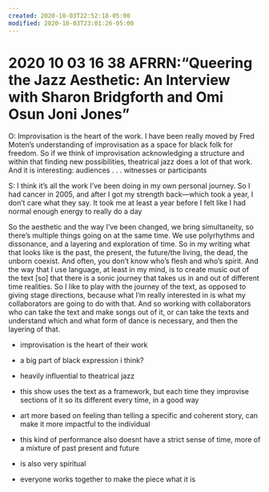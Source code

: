 ```yaml
---
created: 2020-10-03T22:52:18-05:00
modified: 2020-10-03T23:01:26-05:00
---
```


# 2020 10 03 16 38 AFRRN:“Queering the Jazz Aesthetic: An Interview with﻿ Sharon Bridgforth and Omi Osun Joni Jones”

O: Improvisation is the heart of the work. I have been really moved
by Fred Moten’s understanding of improvisation as a space for black folk
for freedom. So if we think of improvisation acknowledging a structure and
within that finding new possibilities, theatrical jazz does a lot of that work.
And it is interesting: audiences . . . witnesses or participants

S: I think it’s all the work I’ve been doing in my own personal journey.
So I had cancer in 2005, and after I got my strength back—which took a
year, I don’t care what they say. It took me at least a year before I felt like
I had normal enough energy to really do a day

So the aesthetic and the way
I’ve been changed, we bring simultaneity, so there’s multiple things going
on at the same time. We use polyrhythms and dissonance, and a layering and
exploration of time. So in my writing what that looks like is the past, the
present, the future/the living, the dead, the unborn coexist. And often, you
don’t know who’s flesh and who’s spirit. And the way that I use language, at
least in my mind, is to create music out of the text [so] that there is a sonic
journey that takes us in and out of different time realities. So I like to play
with the journey of the text, as opposed to giving stage directions, because
what I’m really interested in is what my collaborators are going to do with
that. And so working with collaborators who can take the text and make
songs out of it, or can take the texts and understand which and what form
of dance is necessary, and then the layering of that.
























- improvisation is the heart of their work
-	a big part of black expression i think?
-	heavily influential to theatrical jazz

- this show uses the text as a framework, but each time they improvise sections of it so its different every time, in a good way
- art more based on feeling than telling a specific and coherent story, can make it more impactful to the individual
- this kind of performance also doesnt have a strict sense of time, more of a mixture of past present and future

- is also very spiritual
- everyone works together to make the piece what it is